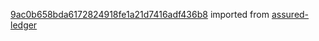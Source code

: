 [9ac0b658bda6172824918fe1a21d7416adf436b8](https://github.com/insolar/assured-ledger/commit/9ac0b658bda6172824918fe1a21d7416adf436b8) imported from [assured-ledger](https://github.com/insolar/assured-ledger)
